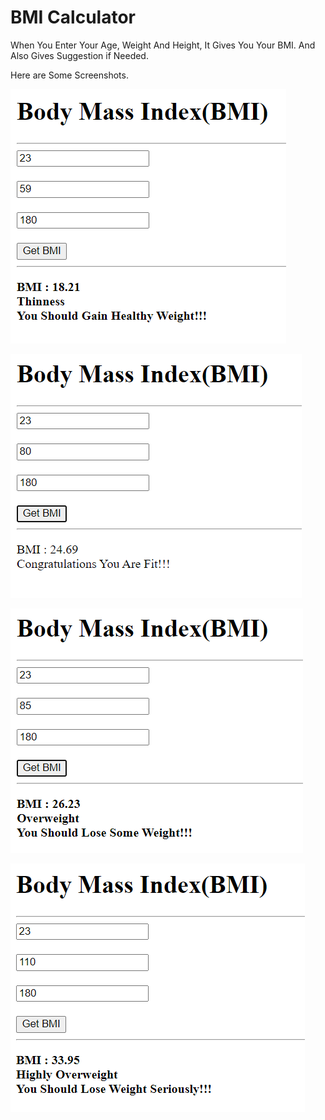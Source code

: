 
# BMI Calculator

When You Enter Your Age, Weight And Height, It Gives You Your BMI.
And Also Gives Suggestion if Needed.

Here are Some Screenshots.

![App Screenshot](https://github.com/Divyesh1692/javascript/blob/master/PR%20Functions/BMI%20Calculator/thinness.png?raw=true)

![App Screenshot](https://github.com/Divyesh1692/javascript/blob/master/PR%20Functions/BMI%20Calculator/fit.png?raw=true)

![App Screenshot](https://github.com/Divyesh1692/javascript/blob/master/PR%20Functions/BMI%20Calculator/Over%20Weight.png?raw=true)

![App Screenshot](https://github.com/Divyesh1692/javascript/blob/master/PR%20Functions/BMI%20Calculator/highly%20Overweight.png?raw=true)



